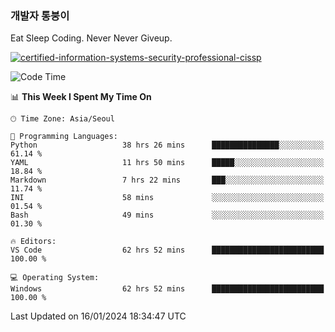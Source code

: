 ### 개발자 통붕이
Eat Sleep Coding.
Never Never Giveup.

[![certified-information-systems-security-professional-cissp](https://user-images.githubusercontent.com/44606727/157613689-acd84ec6-5f8f-4e79-89d9-a8d51f033634.png)](https://www.credly.com/badges/f394a010-85a0-450b-9136-8043af01d71c/public_url)

<!--START_SECTION:waka-->
![Code Time](http://img.shields.io/badge/Code%20Time-2%2C393%20hrs%2044%20mins-blue)

📊 **This Week I Spent My Time On** 

```text
🕑︎ Time Zone: Asia/Seoul

💬 Programming Languages: 
Python                   38 hrs 26 mins      ███████████████░░░░░░░░░░   61.14 % 
YAML                     11 hrs 50 mins      █████░░░░░░░░░░░░░░░░░░░░   18.84 % 
Markdown                 7 hrs 22 mins       ███░░░░░░░░░░░░░░░░░░░░░░   11.74 % 
INI                      58 mins             ░░░░░░░░░░░░░░░░░░░░░░░░░   01.54 % 
Bash                     49 mins             ░░░░░░░░░░░░░░░░░░░░░░░░░   01.30 % 

🔥 Editors: 
VS Code                  62 hrs 52 mins      █████████████████████████   100.00 % 

💻 Operating System: 
Windows                  62 hrs 52 mins      █████████████████████████   100.00 % 
```


 Last Updated on 16/01/2024 18:34:47 UTC
<!--END_SECTION:waka-->
